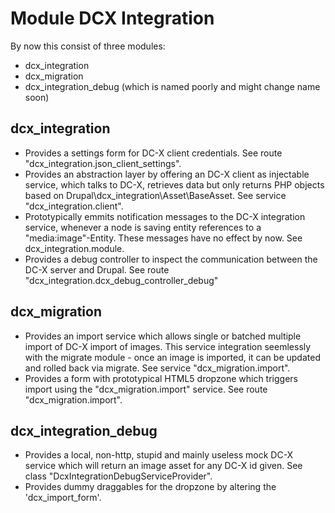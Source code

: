 # Module DCX Integration
By now this consist of three modules:

* dcx_integration
* dcx_migration
* dcx_integration_debug (which is named poorly and might change name soon)

## dcx_integration
* Provides a settings form for DC-X client credentials. See route "dcx_integration.json_client_settings".
* Provides an abstraction layer by offering an DC-X client as injectable service, which talks to DC-X, retrieves data but only returns PHP objects based on Drupal\dcx_integration\Asset\BaseAsset. See service "dcx_integration.client".
* Prototypically emmits notification messages to the DC-X integration service, whenever a node is saving entity references to a "media:image"-Entity. These messages have no effect by now. See dcx_integration.module.
* Provides a debug controller to inspect the communication between the DC-X server and Drupal. See route "dcx_integration.dcx_debug_controller_debug"
    
## dcx_migration
* Provides an import service which allows single or batched multiple import of DC-X import of images. This service integration seemlessly with the migrate module - once an image is imported, it can be updated and rolled back via migrate. See service "dcx_migration.import".
* Provides a form with prototypical HTML5 dropzone which triggers import using the "dcx_migration.import" service. See route "dcx_migration.import".

## dcx_integration_debug
* Provides a local, non-http, stupid and mainly useless mock DC-X service which will return an image asset for any DC-X id given. See class "DcxIntegrationDebugServiceProvider".
* Provides dummy draggables for the dropzone by altering the 'dcx_import_form'.
